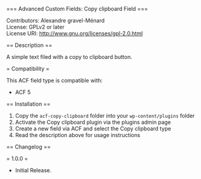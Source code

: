 === Advanced Custom Fields: Copy clipboard Field ===

Contributors: Alexandre gravel-Ménard  
License: GPLv2 or later  
License URI: http://www.gnu.org/licenses/gpl-2.0.html  

== Description ==

A simple text filed with a copy to clipboard button.


= Compatibility =

This ACF field type is compatible with:
* ACF 5

== Installation ==

1. Copy the `acf-copy-clipboard` folder into your `wp-content/plugins` folder
2. Activate the Copy clipboard plugin via the plugins admin page
3. Create a new field via ACF and select the Copy clipboard type
4. Read the description above for usage instructions

== Changelog ==

= 1.0.0 =
* Initial Release.